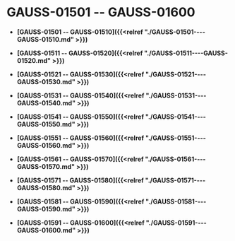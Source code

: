 # GAUSS-01501 -- GAUSS-01600

-   **[GAUSS-01501 -- GAUSS-01510]({{<relref "./GAUSS-01501----GAUSS-01510.md" >}})**  

-   **[GAUSS-01511 -- GAUSS-01520]({{<relref "./GAUSS-01511----GAUSS-01520.md" >}})**  

-   **[GAUSS-01521 -- GAUSS-01530]({{<relref "./GAUSS-01521----GAUSS-01530.md" >}})**  

-   **[GAUSS-01531 -- GAUSS-01540]({{<relref "./GAUSS-01531----GAUSS-01540.md" >}})**  

-   **[GAUSS-01541 -- GAUSS-01550]({{<relref "./GAUSS-01541----GAUSS-01550.md" >}})**  

-   **[GAUSS-01551 -- GAUSS-01560]({{<relref "./GAUSS-01551----GAUSS-01560.md" >}})**  

-   **[GAUSS-01561 -- GAUSS-01570]({{<relref "./GAUSS-01561----GAUSS-01570.md" >}})**  

-   **[GAUSS-01571 -- GAUSS-01580]({{<relref "./GAUSS-01571----GAUSS-01580.md" >}})**  

-   **[GAUSS-01581 -- GAUSS-01590]({{<relref "./GAUSS-01581----GAUSS-01590.md" >}})**  

-   **[GAUSS-01591 -- GAUSS-01600]({{<relref "./GAUSS-01591----GAUSS-01600.md" >}})**  


